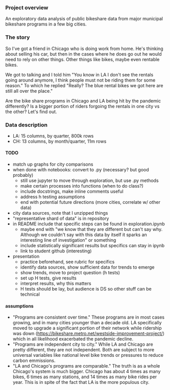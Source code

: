### Project overview
An exploratory data analysis of public bikeshare data from major municipal bikeshare programs in a few big cities.

### The story
So I've got a friend in Chicago who is doing work from home. He's thinking about selling his car, but then in the cases where he does go out he would need to rely on other things. Other things like bikes, maybe even rentable bikes.

We got to talking and I told him "You know in LA I don't see the rentals going around anymore, I think people must not be riding them for some reason." To which he replied "Really? The blue rental bikes we got here are still all over the place."

Are the bike share programs in Chicago and LA being hit by the pandemic differently? Is a bigger portion of riders forgoing the rentals in one city vs the other? Let's find out.

### Data description
- LA: 15 columns, by quarter, 800k rows
- CH: 13 columns, by month/quarter, 11m rows

#### TODO
- match up graphs for city comparisons
- when done with notebooks: convert to .py (necessary? but good probably)
  - still use jupyter to move through exploration, but use .py methods
  - make certain processes into functions (when to do class?)
  - include docstrings, make inline comments useful
  - address h testing assumptions
  - end with potential future directions (more cities, correlate w/ other data)
- city data sources, note that I unzipped things
- "representative shard of data" is in repository
- in README include that specific steps can be found in exploration.ipynb
  - maybe end with "we know that they are different but can't say why. Although we couldn't say with this data by itself it sparks an interesting line of investigation" or something
  - include statistically significant results but specifics can stay in ipynb
  - link to student github (interesting)
- presentation
  - practice beforehand, see rubric for specifics
  - identify data sources, show sufficient data for trends to emerge
  - show trends, move to project question (h tests)
  - set  up H tests, give results
  - interpret results, why this matters
  - H tests should be lay, but audience is DS so other stuff can be technical

#### assumptions
- "Programs are consistent over time." These programs are in most cases growing, and in many cities younger than a decade old. LA specifically moved to upgrade a significant portion of their network while ridership was down (https://bikeshare.metro.net/westside-improvement-project/) which in all likelihood exacerbated the pandemic decline.
- "Programs are independent city to city." While LA and Chicago are pretty different, they are not independent. Both are subject to more universal variables like national level bike trends or pressures to reduce carbon emmissions.
- "LA and Chicago's programs are comparable." The truth is as a whole Chicago's system is much bigger. Chicago has about 4 times as many bikes, 6 times as many stations, and 14 times as many bike rides per year. This is in spite of the fact that LA is the more populous city.